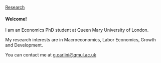 [Research](research.md)

#### Welcome!

I am an Economics PhD student at Queen Mary University of London. 

My research interests are in Macroeconomics, Labor Economics, Growth and Development.

You can contact me at [g.carlini@qmul.ac.uk](mailto:g.carlini@qmul.ac.uk)


